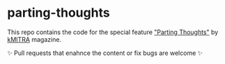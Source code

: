 # parting-thoughts

This repo contains the code for the special feature ["Parting Thoughts"](kmit.in/emagazine/parting-thoughts) by [kMITRA](http://kmit.in/emagazine) magazine.

✨ Pull requests that enahnce the content or fix bugs are welcome ✨  
